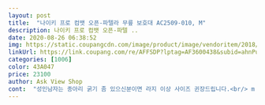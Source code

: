 ```yaml
---
layout: post 
title:  "나이키 프로 컴뱃 오픈-파텔라 무릎 보호대 AC2509-010, M" 
description: 나이키 프로 컴뱃 오픈-파텔 ..
date: 2020-08-26 06:38:52 
img: https://static.coupangcdn.com/image/product/image/vendoritem/2018/01/08/3411895526/2923da4a-031b-4253-8a19-f91b019637ab.jpg 
linkUrl: https://link.coupang.com/re/AFFSDP?lptag=AF3600438&subid=ahnPublicAsk&pageKey=1365711206&itemId=2397786121&vendorItemId=70503977891&traceid=V0-113-f089bff400b86b47 
categories: [1006] 
color: 43A047 
price: 23100 
author: Ask View Shop 
cont:  "성인남자는 종아리 굵기 좀 있으신분이면 라지 이상 사이즈 귄장드립니다.<br/> m 사이즈했다 종아리쪽에서 압박느껴 l사이즈 교환후 잘 쓰고있습니다 적당한 압박감과 무릎 꽉 잡아주는 느낌 좋네요 굿<br/>유도를 하면서 무릎을 자주 다쳐서 유도할때 쓰려고 샀는데 보호도 잘되고 무릎을 법었다 폈다 할때도 편해서 만족합니다<br/>착용감도 좋고 무릅도 잘 잡아 주는거 같고, 무엇보다 뒤면이 뚫려있어서 움직이기 정말 평합니다.<br/><br/>" 
---
```

